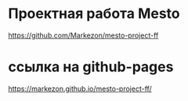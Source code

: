 # Проектная работа Mesto

https://github.com/Markezon/mesto-project-ff

# ссылка на github-pages

https://markezon.github.io/mesto-project-ff/
